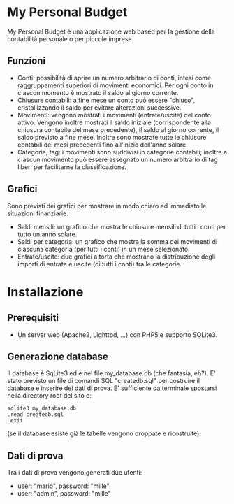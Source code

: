 # My Personal Budget
My Personal Budget è una applicazione web based per la gestione della contabilità personale o per piccole imprese. 

## Funzioni
* Conti: possibilità di aprire un numero arbitrario di conti, intesi come raggruppamenti superiori di movimenti economici. Per ogni conto in ciascun momento è mostrato il saldo al giorno corrente.
* Chiusure contabili: a fine mese un conto può essere "chiuso", cristallizzando il saldo per evitare alterazioni successive.
* Movimenti: vengono mostrati i movimenti (entrate/uscite) del conto attivo. Vengono inoltre mostrati il saldo iniziale (corrispondente alla chiusura contabile del mese precedente), il saldo al giorno corrente, il saldo previsto a fine mese. Inoltre sono mostrate tutte le chiusure contabili dei mesi precedenti fino all'inizio dell'anno solare.
* Categorie, tag: i movimenti sono suddivisi in categorie contabili; inoltre a ciascun movimento può essere assegnato un numero arbitrario di tag liberi per facilitarne la classificazione. 

## Grafici
Sono previsti dei grafici per mostrare in modo chiaro ed immediato le situazioni finanziarie:
* Saldi mensili: un grafico che mostra le chiusure mensili di tutti i conti per tutto un anno solare.
* Saldi per categoria: un grafico che mostra la somma dei movimenti di ciascuna categoria (per tutti i conti) in un mese selezionato.
* Entrate/uscite: due grafici a torta che mostrano la distribuzione degli importi di entrate e uscite (di tutti i conti) tra le categorie.

# Installazione

## Prerequisiti
* Un server web (Apache2, Lighttpd, ...) con PHP5 e supporto SQLite3.

## Generazione database
Il database è SqLite3 ed è nel file my_database.db (che fantasia, eh?). E' stato previsto un file di comandi SQL "createdb.sql" per costruire il database e inserire dei dati di prova. E' sufficiente da terminale spostarsi nella directory root del sito e:

	sqlite3 my_database.db
	.read createdb.sql
	.exit

(se il database esiste già le tabelle vengono droppate e ricostruite).

## Dati di prova

Tra i dati di prova vengono generati due utenti:

* user: "mario", password: "mille"
* user: "admin", password: "mille"
